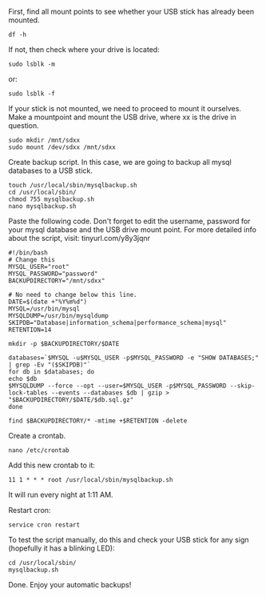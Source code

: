 First, find all mount points to see whether your USB stick has already been mounted.
```
df -h
```
If not, then check where your drive is located:
```
sudo lsblk -m
```
or:
```
sudo lsblk -f
```
If your stick is not mounted, we need to proceed to mount it ourselves. Make a mountpoint and mount the USB drive, where xx is the drive in question.
```
sudo mkdir /mnt/sdxx
sudo mount /dev/sdxx /mnt/sdxx
``````
Create backup script. In this case, we are going to backup all mysql databases to a USB stick.
```
touch /usr/local/sbin/mysqlbackup.sh
cd /usr/local/sbin/
chmod 755 mysqlbackup.sh
nano mysqlbackup.sh
```
Paste the following code. Don't forget to edit the username, password for your mysql database and the USB drive mount point. 
For more detailed info about the script, visit: tinyurl.com/y8y3jqnr
```
#!/bin/bash
# Change this
MYSQL_USER="root"
MYSQL_PASSWORD="password"
BACKUPDIRECTORY="/mnt/sdxx"

# No need to change below this line.
DATE=$(date +"%Y%m%d")
MYSQL=/usr/bin/mysql
MYSQLDUMP=/usr/bin/mysqldump
SKIPDB="Database|information_schema|performance_schema|mysql"
RETENTION=14

mkdir -p $BACKUPDIRECTORY/$DATE

databases=`$MYSQL -u$MYSQL_USER -p$MYSQL_PASSWORD -e "SHOW DATABASES;" | grep -Ev "($SKIPDB)"`
for db in $databases; do
echo $db
$MYSQLDUMP --force --opt --user=$MYSQL_USER -p$MYSQL_PASSWORD --skip-lock-tables --events --databases $db | gzip >  "$BACKUPDIRECTORY/$DATE/$db.sql.gz"
done

find $BACKUPDIRECTORY/* -mtime +$RETENTION -delete
```

Create a crontab.
```
nano /etc/crontab
```
Add this new crontab to it:
```
11 1 * * * root /usr/local/sbin/mysqlbackup.sh
```
It will run every night at 1:11 AM. 

Restart cron:
```
service cron restart
```
To test the script manually, do this and check your USB stick for any sign (hopefully it has a blinking LED):
```
cd /usr/local/sbin/
mysqlbackup.sh
```
Done. Enjoy your automatic backups!
